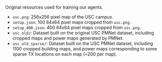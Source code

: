 Original resources used for training our agents.
- `usc.png`: 256x256 pixel map of the USC campus.
- `setup.json`: 100 64x64 pixel maps cropped from `usc.png`.
- `setup_400.json`: 400 64x64 pixel maps cropped from `usc.png`.
- `usc_old/`: Dataset built on the original USC PMNet dataset, including cropped maps and power maps generated by PMNet.
- `usc_old_sparse/`: Dataset built on the USC PMNet dataset, including 1100 cropped building maps, and power maps 
corresponding to some sparse TX locations on each map (~200 per map).